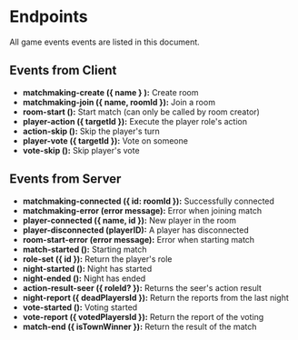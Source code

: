 # Endpoints

All game events events are listed in this document.

## Events from Client

- **matchmaking-create ({ name } ):** Create room
- **matchmaking-join ({ name, roomId }):** Join a room
- **room-start ():** Start match (can only be called by room creator)
- **player-action ({ targetId }):** Execute the player role's action
- **action-skip ():** Skip the player's turn
- **player-vote ({ targetId }):** Vote on someone
- **vote-skip ():** Skip player's vote

## Events from Server

- **matchmaking-connected ({ id: roomId }):** Successfully connected
- **matchmaking-error (error message):** Error when joining match
- **player-connected ({ name, id }):** New player in the room
- **player-disconnected (playerID):** A player has disconnected
- **room-start-error (error message):** Error when starting match
- **match-started ():** Starting match
- **role-set ({ id }):** Return the player's role
- **night-started ():** Night has started
- **night-ended ():** Night has ended
- **action-result-seer ({ roleId? }):** Returns the seer's action result
- **night-report ({ deadPlayersId }):** Return the reports from the last night
- **vote-started ():** Voting started
- **vote-report ({ votedPlayersId }):** Return the report of the voting
- **match-end ({ isTownWinner }):** Return the result of the match
